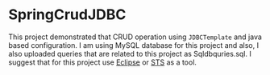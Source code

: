 # SpringCrudJDBC
This project demonstrated that CRUD operation using `JDBCTemplate` and java based configuration. I am using MySQL database for this project and also, I also uploaded queries that are related to this project as Sqldbquries.sql. I suggest that for this project use [Eclipse](https://www.eclipse.org/downloads/) or [STS](https://spring.io/tools) as a tool.
